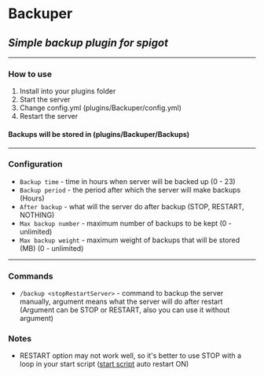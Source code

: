 # Backuper

## _Simple backup plugin for spigot_

---

### How to use

1. Install into your plugins folder
2. Start the server
3. Change config.yml (plugins/Backuper/config.yml)
4. Restart the server

#### Backups will be stored in (plugins/Backuper/Backups)

---

### Configuration

* `Backup time` - time in hours when server will be backed up (0 - 23)
* `Backup period` - the period after which the server will make backups (Hours)
* `After backup` - what will the server do after backup (STOP, RESTART, NOTHING)
* `Max backup number` - maximum number of backups to be kept (0 - unlimited)
* `Max backup weight` - maximum weight of backups that will be stored (MB) (0 - unlimited)

---

### Commands

* `/backup <stopRestartServer>` - command to backup the server manually, argument means what the server will do after restart (Argument can be STOP or RESTART, also you can use it without argument)

### Notes

* RESTART option may not work well, so it's better to use STOP with a loop in your start script ([start script](https://flags.sh/) auto restart ON)